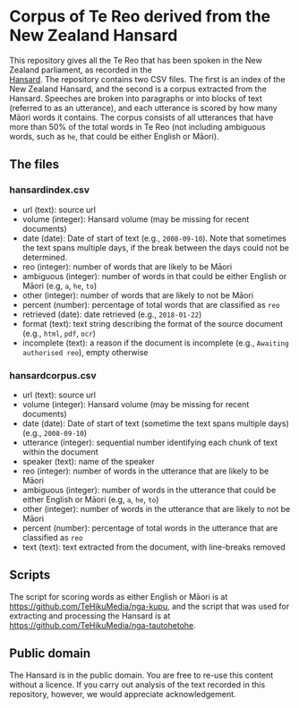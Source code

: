 # Corpus of Te Reo derived from the New Zealand Hansard

This repository gives all the Te Reo that has been spoken in the New Zealand parliament, as recorded in the \
[Hansard](https://www.parliament.nz/en/pb/hansard-debates/). The repository contains
two CSV files. The first is an index of the New Zealand Hansard, and the second is a corpus extracted from the Hansard. Speeches are broken into paragraphs or into blocks of text (referred to as an utterance), and each utterance is scored 
by how many Māori words it contains. The corpus consists of all utterances that have more than 50% of the total words in Te Reo (not including ambiguous words, such as `he`, that could be either English or Māori).

## The files

### hansardindex.csv
* url (text): source url
* volume (integer): Hansard volume (may be missing for recent documents)
* date (date): Date of start of text (e.g., `2008-09-10`). Note that sometimes the text spans multiple days, if the break between the days could not be determined.
* reo (integer): number of words that are likely to be Māori
* ambiguous (integer): number of words in that could be either English or Māori (e.g, `a`, `he`, `to`)
* other (integer): number of words that are likely to not be Māori
* percent (number): percentage of total words that are classified as `reo`
* retrieved (date):  date retrieved (e.g., `2018-01-22`)
* format (text): text string describing the format of the source document (e.g., `html`, `pdf`, `ocr`)
* incomplete (text): a reason if the document is incomplete (e.g., `Awaiting authorised reo`), empty otherwise

### hansardcorpus.csv
* url (text): source url
* volume (integer): Hansard volume (may be missing for recent documents)
* date (date): Date of start of text (sometime the text spans multiple days) (e.g., `2008-09-10`)
* utterance (integer): sequential number identifying each chunk of text within the document
* speaker (text): name of the speaker
* reo (integer): number of words in the utterance that are likely to be Māori
* ambiguous (integer): number of words in the utterance that could be either English or Māori (e.g, `a`, `he`, `to`)
* other (integer): number of words in the utterance that are likely to not be Māori
* percent (number): percentage of total words in the utterance that are classified as `reo`
* text (text): text extracted from the document, with line-breaks removed

## Scripts
The script for scoring words as either English or Māori is at https://github.com/TeHikuMedia/nga-kupu, and the script that was used for extracting and processing the Hansard is at https://github.com/TeHikuMedia/nga-tautohetohe.

## Public domain
The Hansard is in the public domain. You are free to re-use this content without a licence. If you carry out analysis of the text recorded in this repository, however, we would appreciate acknowledgement.

